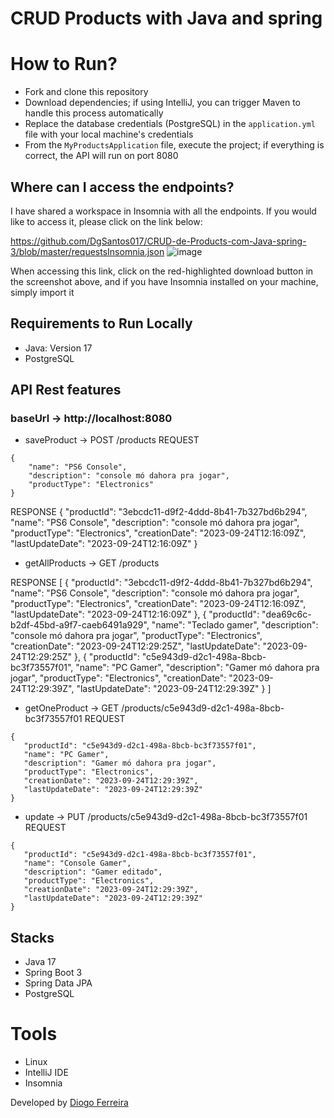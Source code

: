 # CRUD Products with Java and spring

# How to Run?
- Fork and clone this repository
- Download dependencies; if using IntelliJ, you can trigger Maven to handle this process automatically
- Replace the database credentials (PostgreSQL) in the ``application.yml`` file with your local machine's credentials
- From the ``MyProductsApplication`` file, execute the project; if everything is correct, the API will run on port 8080

## Where can I access the endpoints?
I have shared a workspace in Insomnia with all the endpoints. If you would like to access it, please click on the link below:

https://github.com/DgSantos017/CRUD-de-Products-com-Java-spring-3/blob/master/requestsInsomnia.json
![image](https://github.com/DgSantos017/CRUD-de-Products-com-Java-spring-3/assets/62971277/a0150577-1e36-4134-87b5-ff7f10439a9c)

When accessing this link, click on the red-highlighted download button in the screenshot above, and if you have Insomnia installed on your machine, simply import it

## Requirements to Run Locally
- Java: Version 17 
- PostgreSQL

## API Rest features
### baseUrl -> http://localhost:8080


- saveProduct -> POST /products
  REQUEST
```
{
	"name": "PS6 Console",
	"description": "console mó dahora pra jogar",
	"productType": "Electronics"
}
```
RESPONSE 
{
   "productId": "3ebcdc11-d9f2-4ddd-8b41-7b327bd6b294",
   "name": "PS6 Console",
   "description": "console mó dahora pra jogar",
   "productType": "Electronics",
   "creationDate": "2023-09-24T12:16:09Z",
   "lastUpdateDate": "2023-09-24T12:16:09Z"
}

- getAllProducts -> GET /products
  
RESPONSE 
[
   {
      "productId": "3ebcdc11-d9f2-4ddd-8b41-7b327bd6b294",
      "name": "PS6 Console",
      "description": "console mó dahora pra jogar",
      "productType": "Electronics",
      "creationDate": "2023-09-24T12:16:09Z",
      "lastUpdateDate": "2023-09-24T12:16:09Z"
   },
   {
      "productId": "dea69c6c-b2df-45bd-a9f7-caeb6491a929",
      "name": "Teclado gamer",
      "description": "console mó dahora pra jogar",
      "productType": "Electronics",
      "creationDate": "2023-09-24T12:29:25Z",
      "lastUpdateDate": "2023-09-24T12:29:25Z"
   },
   {
      "productId": "c5e943d9-d2c1-498a-8bcb-bc3f73557f01",
      "name": "PC Gamer",
      "description": "Gamer mó dahora pra jogar",
      "productType": "Electronics",
      "creationDate": "2023-09-24T12:29:39Z",
      "lastUpdateDate": "2023-09-24T12:29:39Z"
   }
]

- getOneProduct -> GET /products/c5e943d9-d2c1-498a-8bcb-bc3f73557f01
  REQUEST
```
{
   "productId": "c5e943d9-d2c1-498a-8bcb-bc3f73557f01",
   "name": "PC Gamer",
   "description": "Gamer mó dahora pra jogar",
   "productType": "Electronics",
   "creationDate": "2023-09-24T12:29:39Z",
   "lastUpdateDate": "2023-09-24T12:29:39Z"
}
```

- update -> PUT /products/c5e943d9-d2c1-498a-8bcb-bc3f73557f01
  REQUEST
```
{
   "productId": "c5e943d9-d2c1-498a-8bcb-bc3f73557f01",
   "name": "Console Gamer",
   "description": "Gamer editado",
   "productType": "Electronics",
   "creationDate": "2023-09-24T12:29:39Z",
   "lastUpdateDate": "2023-09-24T12:29:39Z"
}
```

## Stacks
- Java 17
- Spring Boot 3
- Spring Data JPA
- PostgreSQL

# Tools
- Linux
- IntelliJ IDE
- Insomnia

Developed by [Diogo Ferreira](https://www.linkedin.com/in/diogo-santos01/)
